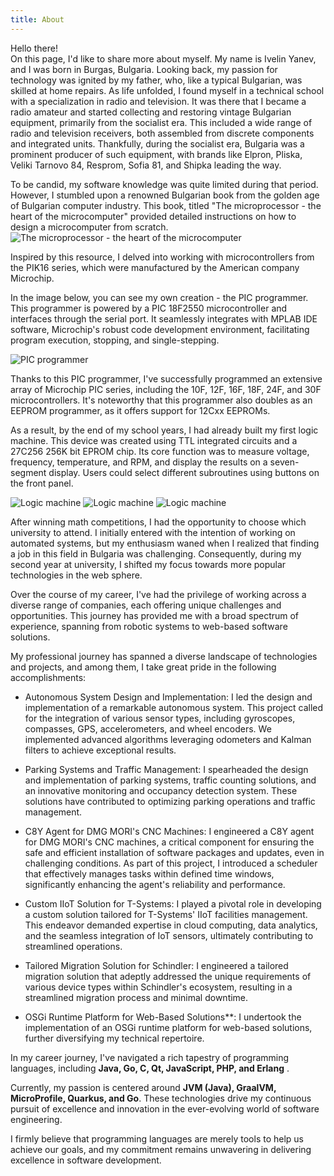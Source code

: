```yaml
---
title: About
---
```


Hello there! <br>
On this page, I'd like to share more about myself. My name is Ivelin Yanev, and I was born in Burgas, Bulgaria. 
Looking back, my passion for technology was ignited by my father, who, like a typical Bulgarian, was skilled at home repairs.
As life unfolded, I found myself in a technical school with a specialization in radio and television. 
It was there that I became a radio amateur and started collecting and restoring vintage Bulgarian equipment, primarily from the socialist era. 
This included a wide range of radio and television receivers, both assembled from discrete components and integrated units. 
Thankfully, during the socialist era, Bulgaria was a prominent producer of such equipment, with brands like Elpron, Pliska, Veliki Tarnovo 84, Resprom, Sofia 81, and Shipka leading the way.

To be candid, my software knowledge was quite limited during that period. However, I stumbled upon a renowned Bulgarian book from the golden age of Bulgarian
computer industry. This book, titled "Тhe microprocessor - the heart of the microcomputer" provided detailed instructions on how to design a microcomputer from scratch.
<img src="/images/519830.jpg" alt="Тhe microprocessor - the heart of the microcomputer" title="Тhe microprocessor - the heart of the microcomputer">

Inspired by this resource, I delved into working with microcontrollers from the PIK16 series, which were manufactured by the American company Microchip.

In the image below, you can see my own creation - the PIC programmer. This programmer is powered by a PIC 18F2550 microcontroller and interfaces through the serial port. It seamlessly integrates with MPLAB IDE software, Microchip's robust code development environment, facilitating program execution, stopping, and single-stepping.

<img src="/images/pic-01.png" alt="PIC programmer" title="PIC programmer">

Thanks to this PIC programmer, I've successfully programmed an extensive array of Microchip PIC series, including the 10F, 12F, 16F, 18F, 24F, and 30F microcontrollers. It's noteworthy that this programmer also doubles as an EEPROM programmer, as it offers support for 12Cxx EEPROMs.

 As a result, by the end of my school years, I had already built my first logic machine. This device was created using TTL integrated circuits and a 27C256 256K bit EPROM chip. Its core function was to measure voltage, frequency, temperature, and RPM, and display the results on a seven-segment display. Users could select different subroutines using buttons on the front panel.

<img src="/images/pc-01.png" alt="Logic machine" title="Logic machine">

<img src="/images/Screenshot_20231004_213555.png" alt="Logic machine" title="Logic machine">

<img src="/images/Screenshot_20231004_213618.png" alt="Logic machine" title="Logic machine">

After winning math competitions, I had the opportunity to choose which university to attend. 
I initially entered with the intention of working on automated systems, but my enthusiasm waned when 
I realized that finding a job in this field in Bulgaria was challenging. 
Consequently, during my second year at university, I shifted my focus towards more popular technologies in the web sphere.

Over the course of my career, I've had the privilege of working across a diverse range of companies, each offering unique challenges and opportunities. This journey has provided me with a broad spectrum of experience, spanning from robotic systems to web-based software solutions.

My professional journey has spanned a diverse landscape of technologies and projects, and among them, I take great pride in the following accomplishments:

* Autonomous System Design and Implementation: I led the design and implementation of a remarkable autonomous system. This project called for the integration of various sensor types, including gyroscopes, compasses, GPS, accelerometers, and wheel encoders. We implemented advanced algorithms leveraging odometers and Kalman filters to achieve exceptional results.

* Parking Systems and Traffic Management: I spearheaded the design and implementation of parking systems, traffic counting solutions, and an innovative monitoring and occupancy detection system. These solutions have contributed to optimizing parking operations and traffic management.

* C8Y Agent for DMG MORI's CNC Machines: I engineered a C8Y agent for DMG MORI's CNC machines, a critical component for ensuring the safe and efficient installation of software packages and updates, even in challenging conditions. As part of this project, I introduced a scheduler that effectively manages tasks within defined time windows, significantly enhancing the agent's reliability and performance.

* Custom IIoT Solution for T-Systems: I played a pivotal role in developing a custom solution tailored for T-Systems' IIoT facilities management. This endeavor demanded expertise in cloud computing, data analytics, and the seamless integration of IoT sensors, ultimately contributing to streamlined operations.

* Tailored Migration Solution for Schindler: I engineered a tailored migration solution that adeptly addressed the unique requirements of various device types within Schindler's ecosystem, resulting in a streamlined migration process and minimal downtime.

* OSGi Runtime Platform for Web-Based Solutions**: I undertook the implementation of an OSGi runtime platform for web-based solutions, further diversifying my technical repertoire.

In my career journey, I've navigated a rich tapestry of programming languages, including **Java, Go, C, Qt, JavaScript, PHP, and Erlang** .

Currently, my passion is centered around **JVM (Java), GraalVM, MicroProfile, Quarkus, and Go**. These technologies drive my continuous pursuit of excellence and innovation in the ever-evolving world of software engineering.

I firmly believe that programming languages are merely tools to help us achieve our goals, and my commitment remains unwavering in delivering excellence in software development.